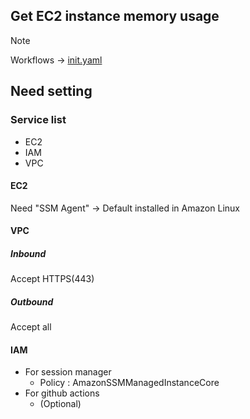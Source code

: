 ## Get EC2 instance memory usage
> [!NOTE]
> Workflows -> [init.yaml](../../.github/workflows/init.yaml)

## Need setting
### Service list
- EC2
- IAM
- VPC

#### EC2
Need "SSM Agent" -> Default installed in Amazon Linux
  
#### VPC
##### Inbound
Accept HTTPS(443)
##### Outbound
Accept all

#### IAM
- For session manager
    - Policy : AmazonSSMManagedInstanceCore
- For github actions
    - (Optional)
